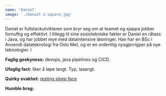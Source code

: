 ```yaml
---
name: 'Daniel'
image: './daniel-1-square.jpg'
---
```


Daniel er fullstackutvikleren som bryr seg om at teamet og sjappa jobber fornuftig og effektivt. I tillegg til sine sosiotekniske fakter er Daniel en råtass i Java, og har jobbet mye med dataintensive løsninger. Han har en BSc i Anvendt datateknologi fra Oslo Met, og er en ordentlig nysgjerrigper på nye teknologier. l

**Faglig geekyness:** devops, java pipelines og CICD.

**Ufaglig fact:** liker å løpe langt. Typ, laaangt.

**Quirky svakhet:** [resting sleep face](https://en.wikipedia.org/wiki/Resting_bitch_face)

**Humble brag:**
